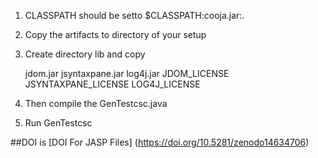 1) CLASSPATH should be setto $CLASSPATH:cooja.jar:.
2) Copy the artifacts to directory of your setup
3) Create directory lib and copy 

   jdom.jar      jsyntaxpane.jar      log4j.jar
   JDOM_LICENSE  JSYNTAXPANE_LICENSE  LOG4J_LICENSE

4) Then compile the GenTestcsc.java
5) Run GenTestcsc

##DOI is [DOI For JASP Files] (https://doi.org/10.5281/zenodo14634706)
